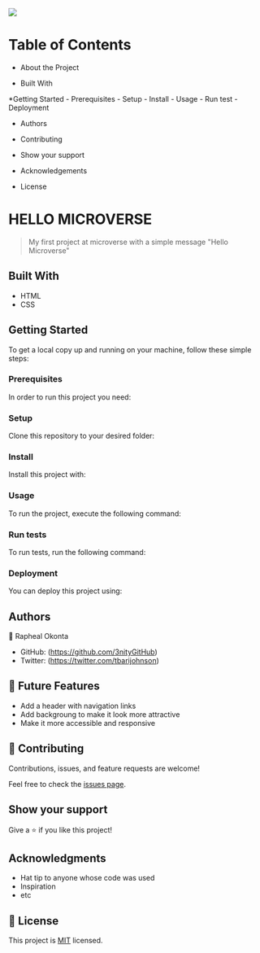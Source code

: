 ![](https://img.shields.io/badge/Microverse-blueviolet)
# Table of Contents

  * About the Project
   - Built With

  *Getting Started
    - Prerequisites
    - Setup
    - Install
    - Usage
    - Run test
    - Deployment

  * Authors

  * Contributing

  * Show your support

  * Acknowledgements

  * License

# HELLO MICROVERSE

> My first project at microverse with a simple message "Hello Microverse"

## Built With

- HTML
- CSS

## Getting Started
To get a local copy up and running on your machine, follow these simple steps:
### Prerequisites
In order to run this project you need:

### Setup
Clone this repository to your desired folder:

### Install
Install this project with:

### Usage
To run the project, execute the following command:

### Run tests
To run tests, run the following command:

### Deployment
You can deploy this project using:


## Authors

👤 Rapheal Okonta

- GitHub: (https://github.com/3nityGitHub)
- Twitter: (https://twitter.com/tbarijohnson)

<!-- FUTURE FEATURES -->

## 🔭 Future Features 

- Add a header with navigation links
- Add backgroung to make it look more attractive
- Make it more accessible and responsive



## 🤝 Contributing

Contributions, issues, and feature requests are welcome!

Feel free to check the [issues page](../../issues/).

## Show your support

Give a ⭐️ if you like this project!

## Acknowledgments

- Hat tip to anyone whose code was used
- Inspiration
- etc

## 📝 License

This project is [MIT](./LICENSE) licensed.
